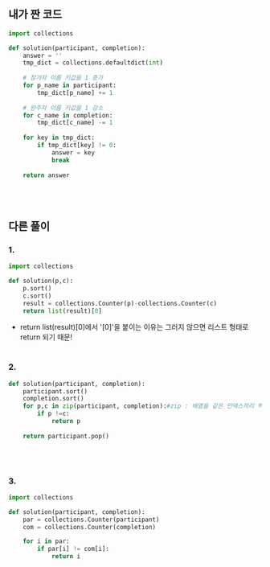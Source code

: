 ## 내가 짠 코드
```python
import collections

def solution(participant, completion):
    answer = ''
    tmp_dict = collections.defaultdict(int)
    
    # 참가자 이름 키값을 1 증가
    for p_name in participant:
        tmp_dict[p_name] += 1
    
    # 완주자 이름 키값을 1 감소
    for c_name in completion:
        tmp_dict[c_name] -= 1
    
    for key in tmp_dict:
        if tmp_dict[key] != 0:
            answer = key
            break
    
    return answer
```
<br><br>

## 다른 풀이
### 1. 
```python
import collections

def solution(p,c):
    p.sort()
    c.sort()
    result = collections.Counter(p)-collections.Counter(c)
    return list(result)[0]
```
* return list(result)[0]에서 '[0]'을 붙이는 이유는 그러지 않으면 리스트 형태로 return 되기 때문!
<br><br>

### 2.
```python
def solution(participant, completion):
    participant.sort()
    completion.sort()
    for p,c in zip(participant, completion):#zip : 배열을 같은 인덱스끼리 짝지어줌. 만약 배열의 길이가 다를 경우 같은 인덱스끼리만 짝지어주고, zip 객체에서 나머지 인덱스는 제외됨.
        if p !=c:
            return p
    
    return participant.pop()
```
<br><br>

### 3.
```python
import collections

def solution(participant, completion):
    par = collections.Counter(participant)
    com = collections.Counter(completion)

    for i in par:
        if par[i] != com[i]:
            return i
```
<br><br>


















